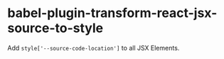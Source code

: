 # babel-plugin-transform-react-jsx-source-to-style
Add `style['--source-code-location']` to all JSX Elements.
